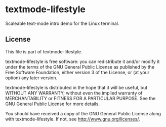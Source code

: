 # textmode-lifestyle
Scaleable text-mode intro demo for the Linux terminal.


## License
This file is part of textmode-lifestyle.

textmode-lifestyle is free software: you can redistribute it and/or modify
it under the terms of the GNU General Public License as published by
the Free Software Foundation, either version 3 of the License, or
(at your option) any later version.

textmode-lifestyle is distributed in the hope that it will be useful,
but WITHOUT ANY WARRANTY; without even the implied warranty of
MERCHANTABILITY or FITNESS FOR A PARTICULAR PURPOSE.  See the
GNU General Public License for more details.

You should have received a copy of the GNU General Public License
along with textmode-lifestyle.  If not, see http://www.gnu.org/licenses/.
